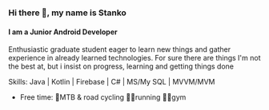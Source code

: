 
### Hi there 👋, my name is Stanko
#### I am a Junior Android Developer

Enthusiastic graduate student eager to learn new things and gather experience in already learned technologies. For sure there are things I'm not the best at, but i insist on progress, learning and getting things done

Skills: Java | Kotlin | Firebase | C# | MS/My SQL | MVVM/MVM

- Free time:
🚴MTB & road cycling
🏃‍♂️running
🏋️‍♂️gym

